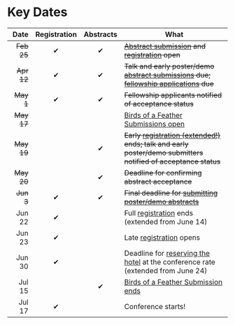 <slot name="/events/gcc2022/header" />

# Key Dates

| Date   | Registration | Abstracts | What |
| -----: | :---: | :---: | --- |
| ~~Feb 25~~  | ✔ | ✔ | ~~[Abstract submission](/events/gcc2022/abstracts/) and [registration](/events/gcc2022/register/) open~~ |
| ~~Apr  12~~ | ✔ | ✔ | ~~Talk and early poster/demo [abstract submissions](/events/gcc2022/abstracts/) due; [fellowship applications](/events/gcc2022/register#gcc2022-fellowships) due~~ |
| ~~May  1~~  | ✔ | ✔ | ~~Fellowship applicants notified of acceptance status~~ |
| ~~May 17~~ |  | | [Birds of a Feather Submissions open](https://bit.ly/gcc2022-submit-bof) |
| ~~May  19~~ |   | ✔ | ~~Early [registration (extended!)](/events/gcc2022/register/) ends; talk and early poster/demo submitters notified of acceptance status~~ |
| ~~May  20~~ |   | ✔ | ~~Deadline for confirming abstract acceptance~~ |
| ~~Jun  3~~ | ✔ | ✔ | ~~Final deadline for [submitting poster/demo abstracts](/events/gcc2022/abstracts/)~~ |
| Jun 22 | ✔ |   | Full [registration](/events/gcc2022/register/) ends (extended from June 14)|
| Jun 23 | ✔ |   | Late [registration](/events/gcc2022/register/) opens |
| Jun 30 | ✔ |   | Deadline for [reserving the hotel](https://www.marriott.com/event-reservations/reservation-link.mi?id=1645812815669&key=GRP&app=resvlink) at the conference rate (extended from June 24) |
| Jul 15 |   | ✔ | [Birds of a Feather Submission ends](https://bit.ly/gcc2022-submit-bof) |
| Jul 17 | ✔ |   | Conference starts! |
